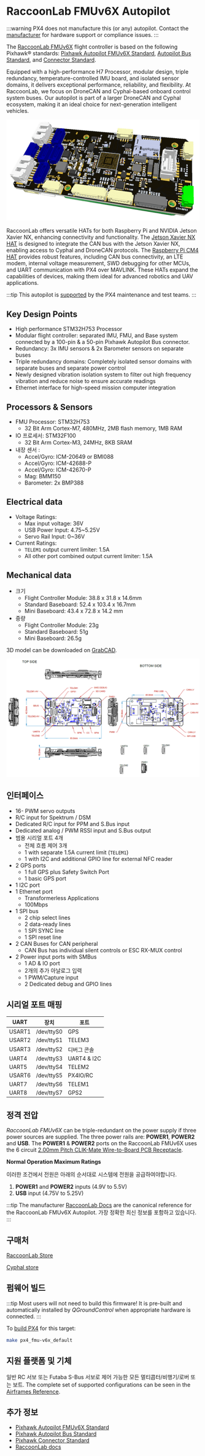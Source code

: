 # RaccoonLab FMUv6X Autopilot

:::warning
PX4 does not manufacture this (or any) autopilot.
Contact the [manufacturer](https://raccoonlab.co) for hardware support or compliance issues.
:::

The [RaccoonLab FMUv6X](https://docs.raccoonlab.co/guide/autopilot/RCLv6X.html) flight controller is based on the following Pixhawk​® standards: [Pixhawk Autopilot FMUv6X Standard](https://github.com/pixhawk/Pixhawk-Standards/blob/master/DS-012%20Pixhawk%20Autopilot%20v6X%20Standard.pdf), [Autopilot Bus Standard](https://github.com/pixhawk/Pixhawk-Standards/blob/master/DS-010%20Pixhawk%20Autopilot%20Bus%20Standard.pdf), and [Connector Standard](https://github.com/pixhawk/Pixhawk-Standards/blob/master/DS-009%20Pixhawk%20Connector%20Standard.pdf).

Equipped with a high-performance H7 Processor, modular design, triple redundancy, temperature-controlled IMU board, and isolated sensor domains, it delivers exceptional performance, reliability, and flexibility.
At RaccoonLab, we focus on DroneCAN and Cyphal-based onboard control system buses.
Our autopilot is part of a larger DroneCAN and Cyphal ecosystem, making it an ideal choice for next-generation intelligent vehicles.

![RaccoonLab FMUv6X](../../assets/flight_controller/raccoonlab/fmuv6x.png)

RaccoonLab offers versatile HATs for both Raspberry Pi and NVIDIA Jetson Xavier NX, enhancing connectivity and functionality.
The [Jetson Xavier NX HAT](https://docs.raccoonlab.co/guide/nx_hat/) is designed to integrate the CAN bus with the Jetson Xavier NX, enabling access to Cyphal and DroneCAN protocols.
The [Raspberry Pi CM4 HAT](https://docs.raccoonlab.co/guide/rpi_hat/) provides robust features, including CAN bus connectivity, an LTE modem, internal voltage measurement, SWD debugging for other MCUs, and UART communication with PX4 over MAVLINK.
These HATs expand the capabilities of devices, making them ideal for advanced robotics and UAV applications.

:::tip
This autopilot is [supported](../flight_controller/autopilot_pixhawk_standard.md) by the PX4 maintenance and test teams.
:::

## Key Design Points

- High performance STM32H753 Processor
- Modular flight controller: separated IMU, FMU, and Base system connected by a 100-pin & a 50-pin Pixhawk Autopilot Bus connector.
- Redundancy: 3x IMU sensors & 2x Barometer sensors on separate buses
- Triple redundancy domains: Completely isolated sensor domains with separate buses and separate power control
- Newly designed vibration isolation system to filter out high frequency vibration and reduce noise to ensure accurate readings
- Ethernet interface for high-speed mission computer integration

## Processors & Sensors

- FMU Processor: STM32H753
  - 32 Bit Arm Cortex-M7, 480MHz, 2MB flash memory, 1MB RAM
- IO 프로세서: STM32F100
  - 32 Bit Arm Cortex-M3, 24MHz, 8KB SRAM
- 내장 센서 :
  - Accel/Gyro: ICM-20649 or BMI088
  - Accel/Gyro: ICM-42688-P
  - Accel/Gyro: ICM-42670-P
  - Mag: BMM150
  - Barometer: 2x BMP388

## Electrical data

- Voltage Ratings:
  - Max input voltage: 36V
  - USB Power Input: 4.75\~5.25V
  - Servo Rail Input: 0\~36V
- Current Ratings:
  - `TELEM1` output current limiter: 1.5A
  - All other port combined output current limiter: 1.5A

## Mechanical data

- 크기
  - Flight Controller Module: 38.8 x 31.8 x 14.6mm
  - Standard Baseboard: 52.4 x 103.4 x 16.7mm
  - Mini Baseboard: 43.4 x 72.8 x 14.2 mm
- 중량
  - Flight Controller Module: 23g
  - Standard Baseboard: 51g
  - Mini Baseboard: 26.5g

3D model can be downloaded on [GrabCAD](https://grabcad.com/library/raccoonlab-autopilot-1).

![RaccoonLab FMUv6X drawings](../../assets/flight_controller/raccoonlab/fmuv6x-drw.png)

## 인터페이스

- 16- PWM servo outputs
- R/C input for Spektrum / DSM
- Dedicated R/C input for PPM and S.Bus input
- Dedicated analog / PWM RSSI input and S.Bus output
- 범용 시리얼 포트 4개
  - 전체 흐름 제어 3개
  - 1 with separate 1.5A current limit (`TELEM1`)
  - 1 with I2C and additional GPIO line for external NFC reader
- 2 GPS ports
  - 1 full GPS plus Safety Switch Port
  - 1 basic GPS port
- 1 I2C port
- 1 Ethernet port
  - Transformerless Applications
  - 100Mbps
- 1 SPI bus
  - 2 chip select lines
  - 2 data-ready lines
  - 1 SPI SYNC line
  - 1 SPI reset line
- 2 CAN Buses for CAN peripheral
  - CAN Bus has individual silent controls or ESC RX-MUX control
- 2 Power input ports with SMBus
  - 1 AD & IO port
  - 2개의 추가 아날로그 입력
  - 1 PWM/Capture input
  - 2 Dedicated debug and GPIO lines

## 시리얼 포트 매핑

| UART   | 장치         | 포트                              |
| ------ | ---------- | ------------------------------- |
| USART1 | /dev/ttyS0 | GPS                             |
| USART2 | /dev/ttyS1 | TELEM3                          |
| USART3 | /dev/ttyS2 | 디버그 콘솔                          |
| UART4  | /dev/ttyS3 | UART4 & I2C |
| UART5  | /dev/ttyS4 | TELEM2                          |
| USART6 | /dev/ttyS5 | PX4IO/RC                        |
| UART7  | /dev/ttyS6 | TELEM1                          |
| UART8  | /dev/ttyS7 | GPS2                            |

## 정격 전압

_RaccoonLab FMUv6X_ can be triple-redundant on the power supply if three power sources are supplied.
The three power rails are: **POWER1**, **POWER2** and **USB**.
The **POWER1** & **POWER2** ports on the RaccoonLab FMUv6X uses the 6 circuit [2.00mm Pitch CLIK-Mate Wire-to-Board PCB Receptacle](https://www.molex.com/molex/products/part-detail/pcb_receptacles/5024430670).

**Normal Operation Maximum Ratings**

이러한 조건에서 전원은 아래의 순서대로 시스템에 전원을 공급하여야합니다.

1. **POWER1** and **POWER2** inputs (4.9V to 5.5V)
2. **USB** input (4.75V to 5.25V)

:::tip
The manufacturer [RaccoonLab Docs](https://docs.raccoonlab.co/guide/autopilot/RCLv6X.html) are the canonical reference for the RaccoonLab FMUv6X Autopilot.
가장 정확한 최신 정보를 포함하고 있습니다.
:::

## 구매처

[RaccoonLab Store](https://raccoonlab.co/store)

[Cyphal store](https://cyphal.store)

## 펌웨어 빌드

:::tip
Most users will not need to build this firmware!
It is pre-built and automatically installed by _QGroundControl_ when appropriate hardware is connected.
:::

To [build PX4](../dev_setup/building_px4.md) for this target:

```sh
make px4_fmu-v6x_default
```

## 지원 플랫폼 및 기체

일반 RC 서보 또는 Futaba S-Bus 서보로 제어 가능한 모든 멀티콥터/비행기/로버 또는 보트.
The complete set of supported configurations can be seen in the [Airframes Reference](../airframes/airframe_reference.md).

## 추가 정보

- [Pixhawk Autopilot FMUv6X Standard](https://github.com/pixhawk/Pixhawk-Standards/blob/master/DS-012%20Pixhawk%20Autopilot%20v6X%20Standard.pdf)
- [Pixhawk Autopilot Bus Standard](https://github.com/pixhawk/Pixhawk-Standards/blob/master/DS-010%20Pixhawk%20Autopilot%20Bus%20Standard.pdf)
- [Pixhawk Connector Standard](https://github.com/pixhawk/Pixhawk-Standards/blob/master/DS-009%20Pixhawk%20Connector%20Standard.pdf)
- [RaccoonLab docs](https://docs.raccoonlab.co/)
